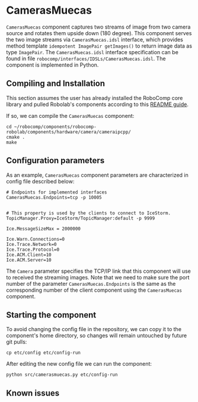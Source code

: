 
# CamerasMuecas

`CamerasMuecas` component captures two streams of image from two camera source and rotates them upside down (180 degree). This component serves the two image streams via `CamerasMuecas.idsl` interface, which provides method template `idempotent ImagePair getImages()` to return image data as type `ImagePair`. The `CamerasMuecas.idsl` interface specification can be found in file `robocomp/interfaces/IDSLs/CamerasMuecas.idsl`. The component is implemented in Python.


## Compiling and Installation
This section assumes the user has already installed the RoboComp core library and pulled Robolab's components according to this [README guide](https://github.com/robocomp/robocomp).

If so, we can compile the `CamerasMuecas` component:
```
cd ~/robocomp/components/robocomp-robolab/components/hardware/camera/cameraipcpp/
cmake .
make
```
## Configuration parameters
As an example, `CamerasMuecas` component parameters are characterized in config file described below:

```
# Endpoints for implemented interfaces
CamerasMuecas.Endpoints=tcp -p 10005


# This property is used by the clients to connect to IceStorm.
TopicManager.Proxy=IceStorm/TopicManager:default -p 9999

Ice.MessageSizeMax = 2000000

Ice.Warn.Connections=0
Ice.Trace.Network=0
Ice.Trace.Protocol=0
Ice.ACM.Client=10
Ice.ACM.Server=10
```
The `Camera` parameter specifies the TCP/IP link that this component will use to received the streaming images. Note that we need to make sure the port number of the parameter `CamerasMuecas.Endpoints` is the same as the corresponding number of the client component using the `CamerasMuecas` component.

## Starting the component

To avoid changing the config file in the repository, we can copy it to the component's home directory, so changes will remain untouched by future git pulls:
```
cp etc/config etc/config-run
```

After editing the new config file we can run the component:
```
python src/camerasmuecas.py etc/config-run
```
## Known issues
